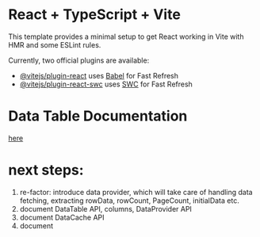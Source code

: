 # React + TypeScript + Vite

This template provides a minimal setup to get React working in Vite with HMR and some ESLint rules.

Currently, two official plugins are available:

- [@vitejs/plugin-react](https://github.com/vitejs/vite-plugin-react/blob/main/packages/plugin-react) uses [Babel](https://babeljs.io/) for Fast Refresh
- [@vitejs/plugin-react-swc](https://github.com/vitejs/vite-plugin-react/blob/main/packages/plugin-react-swc) uses [SWC](https://swc.rs/) for Fast Refresh

# Data Table Documentation
[here](./data-table-documentation.md)


# next steps: 
1. re-factor: introduce data provider, which will take care of handling data fetching, extracting  rowData, rowCount, PageCount, initialData etc.
2. document DataTable API, columns, DataProvider API
3. document DataCache API
4. document 



